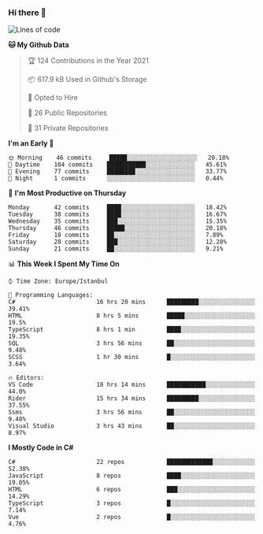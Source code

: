 ### Hi there 👋

<!--START_SECTION:waka-->
![Lines of code](https://img.shields.io/badge/From%20Hello%20World%20I%27ve%20Written-6.1%20million%20lines%20of%20code-blue)

**🐱 My Github Data** 

> 🏆 124 Contributions in the Year 2021
 > 
> 📦 617.9 kB Used in Github's Storage 
 > 
> 💼 Opted to Hire
 > 
> 📜 26 Public Repositories 
 > 
> 🔑 31 Private Repositories  
 > 
**I'm an Early 🐤** 

```text
🌞 Morning    46 commits     █████░░░░░░░░░░░░░░░░░░░░   20.18% 
🌆 Daytime    104 commits    ███████████░░░░░░░░░░░░░░   45.61% 
🌃 Evening    77 commits     ████████░░░░░░░░░░░░░░░░░   33.77% 
🌙 Night      1 commits      ░░░░░░░░░░░░░░░░░░░░░░░░░   0.44%

```
📅 **I'm Most Productive on Thursday** 

```text
Monday       42 commits     ████░░░░░░░░░░░░░░░░░░░░░   18.42% 
Tuesday      38 commits     ████░░░░░░░░░░░░░░░░░░░░░   16.67% 
Wednesday    35 commits     ███░░░░░░░░░░░░░░░░░░░░░░   15.35% 
Thursday     46 commits     █████░░░░░░░░░░░░░░░░░░░░   20.18% 
Friday       18 commits     ██░░░░░░░░░░░░░░░░░░░░░░░   7.89% 
Saturday     28 commits     ███░░░░░░░░░░░░░░░░░░░░░░   12.28% 
Sunday       21 commits     ██░░░░░░░░░░░░░░░░░░░░░░░   9.21%

```


📊 **This Week I Spent My Time On** 

```text
⌚︎ Time Zone: Europe/Istanbul

💬 Programming Languages: 
C#                       16 hrs 20 mins      █████████░░░░░░░░░░░░░░░░   39.41% 
HTML                     8 hrs 5 mins        █████░░░░░░░░░░░░░░░░░░░░   19.5% 
TypeScript               8 hrs 1 min         ████░░░░░░░░░░░░░░░░░░░░░   19.35% 
SQL                      3 hrs 56 mins       ██░░░░░░░░░░░░░░░░░░░░░░░   9.48% 
SCSS                     1 hr 30 mins        █░░░░░░░░░░░░░░░░░░░░░░░░   3.64%

🔥 Editors: 
VS Code                  18 hrs 14 mins      ███████████░░░░░░░░░░░░░░   44.0% 
Rider                    15 hrs 34 mins      █████████░░░░░░░░░░░░░░░░   37.55% 
Ssms                     3 hrs 56 mins       ██░░░░░░░░░░░░░░░░░░░░░░░   9.48% 
Visual Studio            3 hrs 43 mins       ██░░░░░░░░░░░░░░░░░░░░░░░   8.97%

```

**I Mostly Code in C#** 

```text
C#                       22 repos            █████████████░░░░░░░░░░░░   52.38% 
JavaScript               8 repos             ████░░░░░░░░░░░░░░░░░░░░░   19.05% 
HTML                     6 repos             ███░░░░░░░░░░░░░░░░░░░░░░   14.29% 
TypeScript               3 repos             █░░░░░░░░░░░░░░░░░░░░░░░░   7.14% 
Vue                      2 repos             █░░░░░░░░░░░░░░░░░░░░░░░░   4.76%

```



<!--END_SECTION:waka-->

<!--
**ebubekirdinc/ebubekirdinc** is a ✨ _special_ ✨ repository because its `README.md` (this file) appears on your GitHub profile.

Here are some ideas to get you started:

- 🔭 I’m currently working on ...
- 🌱 I’m currently learning ...
- 👯 I’m looking to collaborate on ...
- 🤔 I’m looking for help with ...
- 💬 Ask me about ...
- 📫 How to reach me: ...
- 😄 Pronouns: ...
- ⚡ Fun fact: ...
-->
